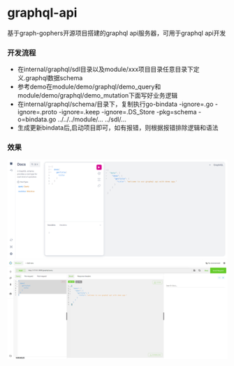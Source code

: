 # graphql-api
基于graph-gophers开源项目搭建的graphql api服务器，可用于graphql api开发

### 开发流程
+ 在internal/graphql/sdl目录以及module/xxx项目目录任意目录下定义.graphql数据schema
+ 参考demo在module/demo/graphql/demo_query和module/demo/graphql/demo_mutation下面写好业务逻辑
+ 在internal/graphql/schema/目录下，复制执行go-bindata -ignore=\.go  -ignore=\.proto -ignore=\.keep -ignore=\.DS_Store -pkg=schema -o=bindata.go ../../../module/... ../sdl/...
+ 生成更新bindata后,启动项目即可，如有报错，则根据报错排除逻辑和语法

### 效果
![img.png](assets/public/default.png)
![img.png](assets/public/altair.png)